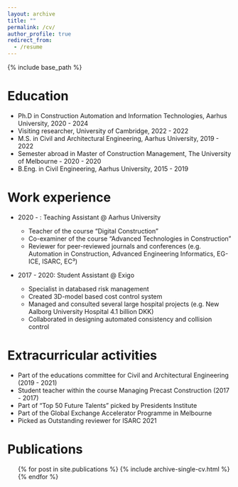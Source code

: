 ```yaml
---
layout: archive
title: ""
permalink: /cv/
author_profile: true
redirect_from:
  - /resume
---
```


{% include base_path %}

Education
======
* Ph.D in Construction Automation and Information Technologies, Aarhus University, 2020 - 2024
* Visiting researcher, University of Cambridge, 2022 - 2022
* M.S. in Civil and Architectural Engineering, Aarhus University, 2019 - 2022
* Semester abroad in Master of Construction Management, The University of Melbourne - 2020 - 2020
* B.Eng. in Civil Engineering, Aarhus University, 2015 - 2019

Work experience
======
* 2020 - : Teaching Assistant @ Aarhus University
  * Teacher of the course “Digital Construction”
  * Co-examiner of the course “Advanced Technologies in Construction”
  * Reviewer for peer-reviewed journals and conferences (e.g. Automation in Construction, Advanced Engineering Informatics, EG-ICE, ISARC, EC³)

* 2017 - 2020: Student Assistant @ Exigo
  * Specialist in databased risk management
  * Created 3D-model based cost control system
  * Managed and consulted several large hospital projects (e.g. New Aalborg University Hospital 4.1 billion DKK)
  * Collaborated in designing automated consistency and collision control

Extracurricular activities
======
* Part of the educations committee for Civil and Architectural Engineering (2019 - 2021)
* Student teacher within the course Managing Precast Construction (2017 - 2017)
* Part of “Top 50 Future Talents” picked by Presidents Institute
* Part of the Global Exchange Accelerator Programme in Melbourne
* Picked as Outstanding reviewer for ISARC 2021 

Publications
======
  <ul>{% for post in site.publications %}
    {% include archive-single-cv.html %}
  {% endfor %}</ul>
 
